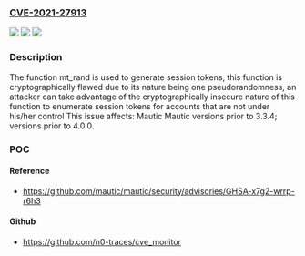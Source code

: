 ### [CVE-2021-27913](https://cve.mitre.org/cgi-bin/cvename.cgi?name=CVE-2021-27913)
![](https://img.shields.io/static/v1?label=Product&message=Mautic&color=blue)
![](https://img.shields.io/static/v1?label=Version&message=unspecified%20&color=brightgreen)
![](https://img.shields.io/static/v1?label=Vulnerability&message=CWE-327%20Use%20of%20a%20Broken%20or%20Risky%20Cryptographic%20Algorithm&color=brightgreen)

### Description

The function mt_rand is used to generate session tokens, this function is cryptographically flawed due to its nature being one pseudorandomness, an attacker can take advantage of the cryptographically insecure nature of this function to enumerate session tokens for accounts that are not under his/her control This issue affects: Mautic Mautic versions prior to 3.3.4; versions prior to 4.0.0.

### POC

#### Reference
- https://github.com/mautic/mautic/security/advisories/GHSA-x7g2-wrrp-r6h3

#### Github
- https://github.com/n0-traces/cve_monitor

